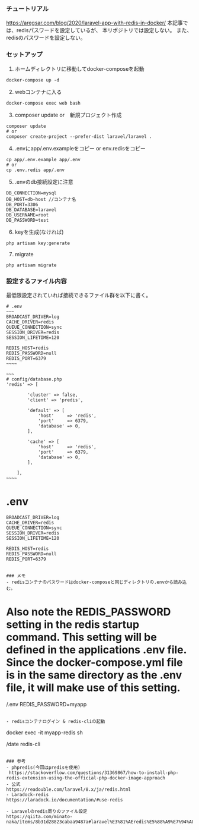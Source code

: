 ### チュートリアル
https://aregsar.com/blog/2020/laravel-app-with-redis-in-docker/
本記事では、redisパスワードを設定しているが、
本リポジトリでは設定しない。
また、redisのパスワードを設定しない。

### セットアップ
1. ホームディレクトリに移動してdocker-composeを起動

```
docker-compose up -d
```
2. webコンテナに入る

```
docker-compose exec web bash
```
3. composer update or　新規プロジェクト作成

```
composer update
# or
composer create-project --prefer-dist laravel/laravel .
```
4. .envにapp/.env.exampleをコピー or env.redisをコピー
```
cp app/.env.example app/.env
# or
cp .env.redis app/.env
```

5. .envのdb接続設定に注意

```
DB_CONNECTION=mysql
DB_HOST=db-host //コンテナ名
DB_PORT=3306
DB_DATABASE=laravel
DB_USERNAME=root
DB_PASSWORD=test
```

6. keyを生成(なければ)

```
php artisan key:generate
```

7. migrate

```
php artisam migrate
```

### 設定するファイル内容
最低限設定されていれば接続できるファイル群を以下に書く。

```
# .env
~~~
BROADCAST_DRIVER=log
CACHE_DRIVER=redis
QUEUE_CONNECTION=sync
SESSION_DRIVER=redis
SESSION_LIFETIME=120

REDIS_HOST=redis
REDIS_PASSWORD=null
REDIS_PORT=6379
~~~~
```

```
~~~
# config/database.php
'redis' => [

        'cluster' => false,
        'client' => 'predis',

        'default' => [
            'host'     => 'redis',
            'port'     => 6379,
            'database' => 0,
        ],

        'cache' => [
            'host'     => 'redis',
            'port'     => 6379,
            'database' => 0,
        ],

    ],
~~~~
```
# .env
~~~
BROADCAST_DRIVER=log
CACHE_DRIVER=redis
QUEUE_CONNECTION=sync
SESSION_DRIVER=redis
SESSION_LIFETIME=120

REDIS_HOST=redis
REDIS_PASSWORD=null
REDIS_PORT=6379
~~~~
```

### メモ
- redisコンテナのパスワードはdocker-composeと同じディレクトリの.envから読み込む。

```
# Also note the REDIS_PASSWORD setting in the redis startup command. This setting   will be defined in the applications .env file. Since the docker-compose.yml file is in the same directory as the .env file, it will make use of this setting.

/.env
REDIS_PASSWORD=myapp
```

- redisコンテナログイン & redis-cliの起動

```
docker exec -it myapp-redis sh

/date redis-cli
```

### 参考
- phpredis(今回はpredisを使用)
 https://stackoverflow.com/questions/31369867/how-to-install-php-redis-extension-using-the-official-php-docker-image-approach
- 公式
https://readouble.com/laravel/8.x/ja/redis.html
- Laradock-redis
https://laradock.io/documentation/#use-redis

- Laravelのredis周りのファイル設定
https://qiita.com/minato-naka/items/8b31d28823cabaa9487a#laravel%E3%81%AEredis%E5%88%A9%E7%94%A8%E8%A8%AD%E5%AE%9A